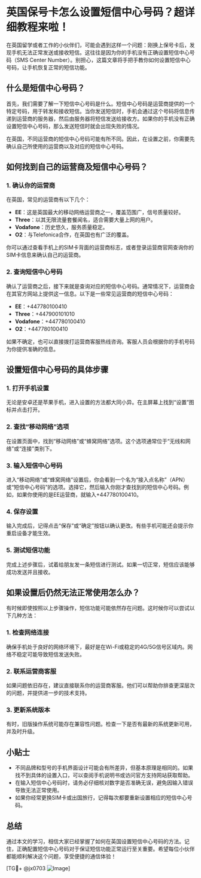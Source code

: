 # 英国保号卡怎么设置短信中心号码？超详细教程来啦！

在英国留学或者工作的小伙伴们，可能会遇到这样一个问题：刚换上保号卡后，发现手机无法正常发送或接收短信。这往往是因为你的手机没有正确设置短信中心号码（SMS Center Number）。别担心，这篇文章将手把手教你如何设置短信中心号码，让手机恢复正常的短信功能。

## 什么是短信中心号码？

首先，我们需要了解一下短信中心号码是什么。短信中心号码是运营商提供的一个特定号码，用于转发和接收短信。当你发送短信时，手机会通过这个号码将信息传递到运营商的服务器，然后由服务器将短信发送给接收方。如果你的手机没有正确设置短信中心号码，那么发送短信时就会出现失败的情况。

在英国，不同运营商的短信中心号码可能有所不同。因此，在设置之前，你需要先确认自己所使用的运营商以及对应的短信中心号码。

## 如何找到自己的运营商及短信中心号码？

### 1. 确认你的运营商

在英国，常见的运营商有以下几个：

- **EE**：这是英国最大的移动网络运营商之一，覆盖范围广，信号质量较好。
- **Three**：以其无限流量套餐闻名，适合需要大量上网的用户。
- **Vodafone**：历史悠久，服务质量稳定。
- **O2**：与Telefonica合作，在英国也有广泛的覆盖。

你可以通过查看手机上的SIM卡背面的运营商标志，或者登录运营商官网查询你的SIM卡信息来确认自己的运营商。

### 2. 查询短信中心号码

确认了运营商之后，接下来就是查询对应的短信中心号码。通常情况下，运营商会在其官方网站上提供这一信息。以下是一些常见运营商的短信中心号码：

- **EE**：+447780100410
- **Three**：+447900101010
- **Vodafone**：+447780100410
- **O2**：+447780100410

如果不确定，也可以直接拨打运营商客服热线咨询。客服人员会根据你的手机号码为你提供准确的信息。

## 设置短信中心号码的具体步骤

### 1. 打开手机设置

无论是安卓还是苹果手机，进入设置的方法都大同小异。在主屏幕上找到“设置”图标并点击打开。

### 2. 查找“移动网络”选项

在设置页面中，找到“移动网络”或“蜂窝网络”选项。这个选项通常位于“无线和网络”或“连接”类别下。

### 3. 输入短信中心号码

进入“移动网络”或“蜂窝网络”设置后，你会看到一个名为“接入点名称”（APN）或“短信中心号码”的选项。选择它，然后输入你刚才查找到的短信中心号码。例如，如果你使用的是EE运营商，就输入+447780100410。

### 4. 保存设置

输入完成后，记得点击“保存”或“确定”按钮以确认更改。有些手机可能还会提示你重启设备才能生效。

### 5. 测试短信功能

完成上述步骤后，试着给朋友发一条短信进行测试。如果一切正常，短信应该能够成功发送并且接收。

## 如果设置后仍然无法正常使用怎么办？

有时候即使按照以上步骤操作，短信功能可能依然存在问题。这时候你可以尝试以下几种方法：

### 1. 检查网络连接

确保手机处于良好的网络环境下，最好是在Wi-Fi或稳定的4G/5G信号区域内。网络不稳定可能导致短信发送失败。

### 2. 联系运营商客服

如果问题依旧存在，建议直接联系你的运营商客服。他们可以帮助你排查更深层次的问题，并提供进一步的技术支持。

### 3. 更新系统版本

有时，旧版操作系统可能存在兼容性问题。检查一下是否有最新的系统更新可用，并及时升级。

## 小贴士

- 不同品牌和型号的手机界面设计可能会有所差异，但基本原理是相同的。如果找不到具体的设置入口，可以查阅手机说明书或访问官方支持网站获取帮助。
- 在输入短信中心号码时，请务必仔细核对数字是否准确无误，避免因输入错误导致无法正常使用。
- 如果你经常更换SIM卡或出国旅行，记得每次都要重新设置相应的短信中心号码。

## 总结

通过本文的学习，相信大家已经掌握了如何在英国设置短信中心号码的方法。记住，正确配置短信中心号码对于保证短信功能正常运行至关重要。希望每位小伙伴都能顺利解决这个问题，享受便捷的通信体验！

[TG💪+ @jx0703 ![Image](https://github.com/user-attachments/assets/dbca1d08-cadb-493c-b0ec-ad6f7a83f270)]